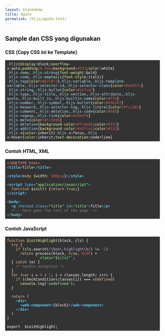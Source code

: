 ```yaml
---
layout: blankdemo
title: Agate
permalink: /hljs/agate-test/
---
```


<style>
@font-face {
  font-family: 'Roboto';
  font-style: normal;
  font-weight: 700;
  font-display: swap;
  src: url(https://fonts.gstatic.com/s/roboto/v27/KFOlCnqEu92Fr1MmWUlfBBc4.woff2) format('woff2');
  unicode-range: U+0000-00FF, U+0131, U+0152-0153, U+02BB-02BC, U+02C6, U+02DA, U+02DC, U+2000-206F, U+2074, U+20AC, U+2122, U+2191, U+2193, U+2212, U+2215, U+FEFF, U+FFFD;
}
body {font-family:Roboto, sans-serif}
pre {user-select:all}

.hljs{display:block;overflow-x:auto;padding:0.5em;background:#333;color:white}
.hljs-name,.hljs-strong{font-weight:bold}
.hljs-code,.hljs-emphasis{font-style:italic}
.hljs-tag{color:#62c8f3}.hljs-variable,.hljs-template-variable,.hljs-selector-id,.hljs-selector-class{color:#ade5fc}
.hljs-string,.hljs-bullet{color:#a2fca2}
.hljs-type,.hljs-title,.hljs-section,.hljs-attribute,.hljs-quote,.hljs-built_in,.hljs-builtin-name{color:#ffa}
.hljs-number,.hljs-symbol,.hljs-bullet{color:#d36363}
.hljs-keyword,.hljs-selector-tag,.hljs-literal{color:#fcc28c}
.hljs-comment,.hljs-deletion,.hljs-code{color:#888}
.hljs-regexp,.hljs-link{color:#c6b4f0}
.hljs-meta{color:#fc9b9b}
.hljs-deletion{background-color:#fc9b9b;color:#333}
.hljs-addition{background-color:#a2fca2;color:#333}
.hljs a{color:inherit}.hljs a:focus,.hljs a:hover{color:inherit;text-decoration:underline}
</style>

<h2>Sample dan CSS yang digunakan</h2>

<h3>CSS (Copy CSS ini ke Template)</h3>

<pre><code class="hljs"><span class="hljs-selector-class">.hljs</span>{<span class="hljs-attribute">display</span>:block;<span class="hljs-attribute">overflow-x</span>:auto;<span class="hljs-attribute">padding</span>:<span class="hljs-number">0.5em</span>;<span class="hljs-attribute">background</span>:<span class="hljs-number">#333</span>;<span class="hljs-attribute">color</span>:white}
<span class="hljs-selector-class">.hljs-name</span>,<span class="hljs-selector-class">.hljs-strong</span>{<span class="hljs-attribute">font-weight</span>:bold}
<span class="hljs-selector-class">.hljs-code</span>,<span class="hljs-selector-class">.hljs-emphasis</span>{<span class="hljs-attribute">font-style</span>:italic}
<span class="hljs-selector-class">.hljs-tag</span>{<span class="hljs-attribute">color</span>:<span class="hljs-number">#62c8f3</span>}<span class="hljs-selector-class">.hljs-variable</span>,<span class="hljs-selector-class">.hljs-template-variable</span>,<span class="hljs-selector-class">.hljs-selector-id</span>,<span class="hljs-selector-class">.hljs-selector-class</span>{<span class="hljs-attribute">color</span>:<span class="hljs-number">#ade5fc</span>}
<span class="hljs-selector-class">.hljs-string</span>,<span class="hljs-selector-class">.hljs-bullet</span>{<span class="hljs-attribute">color</span>:<span class="hljs-number">#a2fca2</span>}
<span class="hljs-selector-class">.hljs-type</span>,<span class="hljs-selector-class">.hljs-title</span>,<span class="hljs-selector-class">.hljs-section</span>,<span class="hljs-selector-class">.hljs-attribute</span>,<span class="hljs-selector-class">.hljs-quote</span>,<span class="hljs-selector-class">.hljs-built_in</span>,<span class="hljs-selector-class">.hljs-builtin-name</span>{<span class="hljs-attribute">color</span>:<span class="hljs-number">#ffa</span>}
<span class="hljs-selector-class">.hljs-number</span>,<span class="hljs-selector-class">.hljs-symbol</span>,<span class="hljs-selector-class">.hljs-bullet</span>{<span class="hljs-attribute">color</span>:<span class="hljs-number">#d36363</span>}
<span class="hljs-selector-class">.hljs-keyword</span>,<span class="hljs-selector-class">.hljs-selector-tag</span>,<span class="hljs-selector-class">.hljs-literal</span>{<span class="hljs-attribute">color</span>:<span class="hljs-number">#fcc28c</span>}
<span class="hljs-selector-class">.hljs-comment</span>,<span class="hljs-selector-class">.hljs-deletion</span>,<span class="hljs-selector-class">.hljs-code</span>{<span class="hljs-attribute">color</span>:<span class="hljs-number">#888</span>}
<span class="hljs-selector-class">.hljs-regexp</span>,<span class="hljs-selector-class">.hljs-link</span>{<span class="hljs-attribute">color</span>:<span class="hljs-number">#c6b4f0</span>}
<span class="hljs-selector-class">.hljs-meta</span>{<span class="hljs-attribute">color</span>:<span class="hljs-number">#fc9b9b</span>}
<span class="hljs-selector-class">.hljs-deletion</span>{<span class="hljs-attribute">background-color</span>:<span class="hljs-number">#fc9b9b</span>;<span class="hljs-attribute">color</span>:<span class="hljs-number">#333</span>}
<span class="hljs-selector-class">.hljs-addition</span>{<span class="hljs-attribute">background-color</span>:<span class="hljs-number">#a2fca2</span>;<span class="hljs-attribute">color</span>:<span class="hljs-number">#333</span>}
<span class="hljs-selector-class">.hljs</span> <span class="hljs-selector-tag">a</span>{<span class="hljs-attribute">color</span>:inherit}<span class="hljs-selector-class">.hljs</span> <span class="hljs-selector-tag">a</span><span class="hljs-selector-pseudo">:focus</span>,<span class="hljs-selector-class">.hljs</span> <span class="hljs-selector-tag">a</span><span class="hljs-selector-pseudo">:hover</span>{<span class="hljs-attribute">color</span>:inherit;<span class="hljs-attribute">text-decoration</span>:underline}</code></pre>

<h3>Contoh HTML, XML</h3>

<pre><code class="hljs"><span class="hljs-meta">&lt;!DOCTYPE html&gt;</span>
<span class="hljs-tag">&lt;<span class="hljs-name">title</span>&gt;</span>Title<span class="hljs-tag">&lt;/<span class="hljs-name">title</span>&gt;</span>

<span class="hljs-tag">&lt;<span class="hljs-name">style</span>&gt;</span><span class="css"><span class="hljs-selector-tag">body</span> {<span class="hljs-attribute">width</span>: <span class="hljs-number">500px</span>;}</span><span class="hljs-tag">&lt;/<span class="hljs-name">style</span>&gt;</span>

<span class="hljs-tag">&lt;<span class="hljs-name">script</span> <span class="hljs-attr">type</span>=<span class="hljs-string">"application/javascript"</span>&gt;</span><span class="javascript">
  <span class="hljs-function"><span class="hljs-keyword">function</span> <span class="hljs-title">$init</span>(<span class="hljs-params"></span>) </span>{<span class="hljs-keyword">return</span> <span class="hljs-literal">true</span>;}
</span><span class="hljs-tag">&lt;/<span class="hljs-name">script</span>&gt;</span>

<span class="hljs-tag">&lt;<span class="hljs-name">body</span>&gt;</span>
  <span class="hljs-tag">&lt;<span class="hljs-name">p</span> <span class="hljs-attr">checked</span> <span class="hljs-attr">class</span>=<span class="hljs-string">"title"</span> <span class="hljs-attr">id</span>=<span class="hljs-string">'title'</span>&gt;</span>Title<span class="hljs-tag">&lt;/<span class="hljs-name">p</span>&gt;</span>
  <span class="hljs-comment">&lt;!-- here goes the rest of the page --&gt;</span>
<span class="hljs-tag">&lt;/<span class="hljs-name">body</span>&gt;</span></code></pre>

<h3>Contoh JavaScript</h3>

<pre><code class="hljs"><span class="hljs-function"><span class="hljs-keyword">function</span> <span class="hljs-title">$initHighlight</span>(<span class="hljs-params">block, cls</span>) </span>{
  <span class="hljs-keyword">try</span> {
    <span class="hljs-keyword">if</span> (cls.search(<span class="hljs-regexp">/\bno\-highlight\b/</span>) != <span class="hljs-number">-1</span>)
      <span class="hljs-keyword">return</span> process(block, <span class="hljs-literal">true</span>, <span class="hljs-number">0x0F</span>) +
             <span class="hljs-string">` class="<span class="hljs-subst">${cls}</span>"`</span>;
  } <span class="hljs-keyword">catch</span> (e) {
    <span class="hljs-comment">/* handle exception */</span>
  }
  <span class="hljs-keyword">for</span> (<span class="hljs-keyword">var</span> i = <span class="hljs-number">0</span> / <span class="hljs-number">2</span>; i &lt; classes.length; i++) {
    <span class="hljs-keyword">if</span> (checkCondition(classes[i]) === <span class="hljs-literal">undefined</span>)
      <span class="hljs-built_in">console</span>.log(<span class="hljs-string">'undefined'</span>);
  }

  <span class="hljs-keyword">return</span> (
    <span class="xml"><span class="hljs-tag">&lt;<span class="hljs-name">div</span>&gt;</span>
      <span class="hljs-tag">&lt;<span class="hljs-name">web-component</span>&gt;</span>{block}<span class="hljs-tag">&lt;/<span class="hljs-name">web-component</span>&gt;</span>
    <span class="hljs-tag">&lt;/<span class="hljs-name">div</span>&gt;</span>
  )
}

export  $initHighlight;</span></code></pre>

